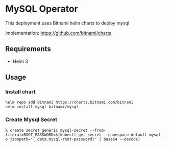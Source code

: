 # MySQL Operator
This deployment uses Bitnami helm charts to deploy mysql

Implementation: https://github.com/bitnami/charts

## Requirements

-  Helm 3

## Usage

### Install chart

```
helm repo add bitnami https://charts.bitnami.com/bitnami
helm install mysql bitnami/mysql
```

### Create Mysql Secret

```
k create secret generic mysql-secret --from-literal=ROOT_PASSWORD=$(kubectl get secret --namespace default mysql -o jsonpath="{.data.mysql-root-password}" | base64 --decode)
```